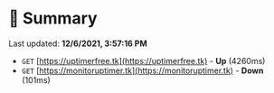 # 📖 Summary
Last updated: **12/6/2021, 3:57:16 PM**

- `GET` [https://uptimerfree.tk](https://uptimerfree.tk) - **Up** (4260ms)
- `GET` [https://monitoruptimer.tk](https://monitoruptimer.tk) - **Down** (101ms)
